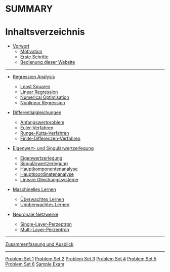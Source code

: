 # SUMMARY

# Inhaltsverzeichnis

- [Vorwort](00-preface.md)
    - [Motivation](00-preface/01-motivation.md)
    - [Erste Schritte](00-preface/02-getting_started.md)
    - [Bedienung dieser Website](00-preface/03-mdbook_usage.md)

---

- [Regression Analysis](01-regression.md)
    - [Least Squares](01-regression/01-least_squares.md)
    - [Linear Regression](01-regression/02-linear_regression.md)
    - [Numerical Optimisation](01-regression/03-numerical_optimisation.md)
    - [Nonlinear Regression]()

- [Differentialgleichungen]()
    - [Anfangswertproblem]()
    - [Euler-Verfahren]()
    - [Runge-Kutta-Verfahren]()
    - [Finite-Differenzen-Verfahren]()

- [Eigenwert- und Singulärwertzerlegung]()
    - [Eigenwertzerlegung]()
    - [Singulärwertzerlegung]()
    - [Hauptkomponentenanalyse]()
    - [Hauptkoordinatenanalyse]()
    - [Lineare Gleichungssysteme]()

- [Maschinelles Lernen]()
    - [Überwachtes Lernen]()
    - [Unüberwachtes Lernen]()

- [Neuronale Netzwerke]()
    - [Single-Layer-Perzeptron]()
    - [Multi-Layer-Perzeptron]()

---

[Zusammenfassung und Ausblick]()

---

[Problem Set 1](psets/01.md)
[Problem Set 2]()
[Problem Set 3]()
[Problem Set 4]()
[Problem Set 5]()
[Problem Set 6]()
[Sample Exam]()

